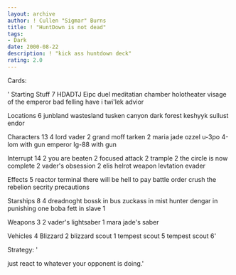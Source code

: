 ```yaml
---
layout: archive
author: ! Cullen "Sigmar" Burns
title: ! "HuntDown is not dead"
tags:
- Dark
date: 2000-08-22
description: ! "kick ass huntdown deck"
rating: 2.0
---
```

Cards: 

'
Starting Stuff  7
HDADTJ
Eipc duel
meditatian chamber
holotheater
visage of the emperor
bad felling have i
twi'lek advior

Locations     6
junbland wastesland
tusken canyon
dark forest
keshyyk
sullust
endor

Characters   13
4 lord vader
2 grand moff tarken
2 maria jade
ozzel
u-3po
4-lom with gun
emperor
Ig-88 with gun

Interrupt   14
2 you are beaten
2 focused attack
2 trample
2 the circle is now complete
2 vader's obsession
2 elis helrot
weapon levtation
evader

Effects    5
reactor terminal
there will be hell to pay
battle order
crush the rebelion
secrity precautions

Starships   8
4 dreadnoght
bossk in bus
zuckass in mist hunter
dengar in punishing one
boba fett in slave 1

Weapons     3
2 vader's lightsaber
1 mara jade's saber

Vehicles    4
Blizzard 2
blizzard scout 1
tempest scout 5
tempest scout 6'

Strategy: '

just react to whatever your opponent is doing.'